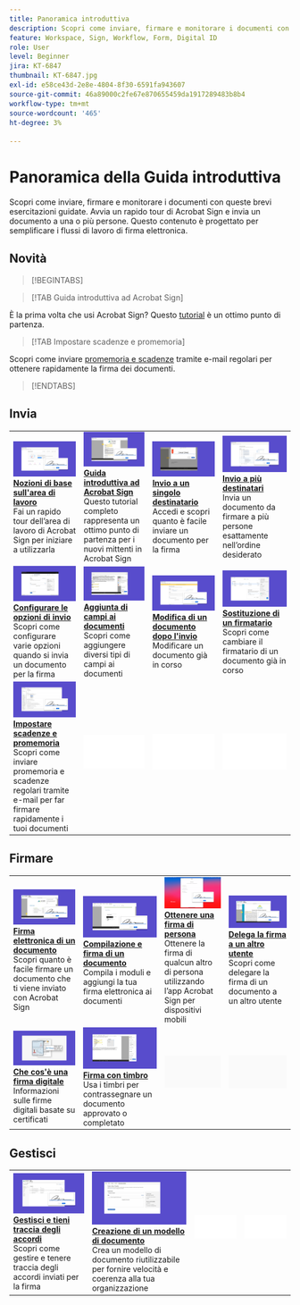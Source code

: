 ```yaml
---
title: Panoramica introduttiva
description: Scopri come inviare, firmare e monitorare i documenti con queste brevi esercitazioni guidate
feature: Workspace, Sign, Workflow, Form, Digital ID
role: User
level: Beginner
jira: KT-6847
thumbnail: KT-6847.jpg
exl-id: e58ce43d-2e8e-4804-8f30-6591fa943607
source-git-commit: 46a89000c2fe67e870655459da1917289483b8b4
workflow-type: tm+mt
source-wordcount: '465'
ht-degree: 3%

---
```


# Panoramica della Guida introduttiva

Scopri come inviare, firmare e monitorare i documenti con queste brevi esercitazioni guidate. Avvia un rapido tour di Acrobat Sign e invia un documento a una o più persone. Questo contenuto è progettato per semplificare i flussi di lavoro di firma elettronica.

## Novità

>[!BEGINTABS]

>[!TAB Guida introduttiva ad Acrobat Sign]

È la prima volta che usi Acrobat Sign? Questo [tutorial](new-sender.md) è un ottimo punto di partenza.

>[!TAB Impostare scadenze e promemoria]

Scopri come inviare [promemoria e scadenze](set-deadlines-reminders.md) tramite e-mail regolari per ottenere rapidamente la firma dei documenti.

>[!ENDTABS]

## Invia

<table style="table-layout:fixed">
<tr>
 <td>
    <a href="quick-tour.md">
      <img alt="Nozioni di base sull’area di lavoro" src="../assets/workspace.png" />
    </a>
    <div>
    <a href="quick-tour.md"><strong>Nozioni di base sull'area di lavoro</strong></a>
    </div>
    Fai un rapido tour dell’area di lavoro di Acrobat Sign per iniziare a utilizzarla
    <br>
  </td>
  <td>
    <a href="new-sender.md">
      <img alt="Guida introduttiva ad Acrobat Sign" src="../assets/gettingstartednew.png" />
    </a>
    <div>
    <a href="new-sender.md"><strong>Guida introduttiva ad Acrobat Sign</strong></a>
    </div>
    Questo tutorial completo rappresenta un ottimo punto di partenza per i nuovi mittenti in Acrobat Sign
    <br>
  </td>
  <td>
    <a href="send-to-single-recipient.md">
      <img alt="Invio a un singolo destinatario" src="../assets/send-single-recipient.png" />
    </a>
    <div>
    <a href="send-to-single-recipient.md"><strong>Invio a un singolo destinatario</strong></a>
    </div>
    Accedi e scopri quanto è facile inviare un documento per la firma
    <br>
  </td>
  <td>
    <a href="send-to-multiple-recipients.md">
      <img alt="Invio a più destinatari" src="../assets/send-to-multiple-recipient.png" />
    </a>
    <div>
    <a href="send-to-multiple-recipients.md"><strong>Invio a più destinatari</strong></a>
    </div>
    Invia un documento da firmare a più persone esattamente nell’ordine desiderato
    <br>
  </td>
</tr>
<tr>
  <td>
    <a href="sending-options.md">
      <img alt="Configurare le opzioni di invio" src="../assets/configure.png" />
    </a>
    <div>
    <a href="sending-options.md"><strong>Configurare le opzioni di invio</strong></a>
    </div>
    Scopri come configurare varie opzioni quando si invia un documento per la firma
    <br>
  </td>
  <td>
    <a href="adding-fields.md">
      <img alt="Aggiunta di campi ai documenti" src="../assets/adding-fields.png" />
    </a>
    <div>
    <a href="adding-fields.md"><strong>Aggiunta di campi ai documenti</strong></a>
    </div>
    Scopri come aggiungere diversi tipi di campi ai documenti
    <br>
  </td>
  <td>
    <a href="modify-in-flight.md">
      <img alt="Modifica di un documento dopo l’invio" src="../assets/modify.png" />
    </a>
    <div>
    <a href="modify-in-flight.md"><strong>Modifica di un documento dopo l'invio</strong></a>
    </div>
    Modificare un documento già in corso
    <br>
  </td>
  <td>
    <a href="replace-signer.md">
      <img alt="Sostituzione di un firmatario" src="../assets/replace.png" />
    </a>
    <div>
    <a href="replace-signer.md"><strong>Sostituzione di un firmatario</strong></a>
    </div>
    Scopri come cambiare il firmatario di un documento già in corso
     <br>
  </td>
</tr>
<tr>
  <td>
      <a href="set-deadlines-reminders.md">
        <img alt="Impostare scadenze e promemoria" src="../assets/deadlines-reminders.png" />
      </a>
      <div>
      <a href="set-deadlines-reminders.md"><strong>Impostare scadenze e promemoria</strong></a>
      </div>
      Scopri come inviare promemoria e scadenze regolari tramite e-mail per far firmare rapidamente i tuoi documenti
      <br>
    </td> 
  <td>
      <img alt="Spaziatore" src="../assets/Whitespacer.png" />
      <div>
      <br>
    </td>
    <td>
      <img alt="Spaziatore" src="../assets/Whitespacer.png" />
      <div>
      <br>
    </td>
    <td>
      <img alt="Spaziatore" src="../assets/Whitespacer.png" />
      <div>
      <br>
    </td>
</tr>
</table>

## Firmare

<table style="table-layout:fixed">
<tr>
  <td>
    <a href="electronically-sign-a-document.md">
      <img alt="Firma elettronica di un documento" src="../assets/sign-electronically.png" />
    </a>
    <div>
    <a href="electronically-sign-a-document.md"><strong>Firma elettronica di un documento</strong></a>
    </div>
    Scopri quanto è facile firmare un documento che ti viene inviato con Acrobat Sign
    <br>
  </td>
  <td>
    <a href="fill-and-sign.md">
      <img alt="Compilazione e firma di un documento" src="../assets/fill-and-sign.png" />
    </a>
    <div>
    <a href="fill-and-sign.md"><strong>Compilazione e firma di un documento</strong></a>
    </div>
    Compila i moduli e aggiungi la tua firma elettronica ai documenti
    <br>
  </td>
  <td>
    <a href="sign-in-person.md">
      <img alt="Ottenere una firma di persona" src="../assets/inperson.png" />
    </a>
    <div>
    <a href="sign-in-person.md"><strong>Ottenere una firma di persona</strong></a>
    </div>
    Ottenere la firma di qualcun altro di persona utilizzando l’app Acrobat Sign per dispositivi mobili
    <br>
  </td>
  <td>
    <a href="delegate-signing.md">
      <img alt="Delega la firma a un altro utente" src="../assets/delegate-signing.png" />
    </a>
    <div>
    <a href="delegate-signing.md"><strong>Delega la firma a un altro utente</strong></a>
    </div>
    Scopri come delegare la firma di un documento a un altro utente
    <br>
  </td>
</tr>
<tr>
  <td>
    <a href="sign-with-a-digital-signature.md">
      <img alt="Che cos’è una firma digitale" src="../assets/digital-signature.png" />
    </a>
    <div>
    <a href="sign-with-a-digital-signature.md"><strong>Che cos'è una firma digitale</strong></a>
    </div>
    Informazioni sulle firme digitali basate su certificati
    <br>
  </td>
  <td>
    <a href="sign-with-a-stamp.md">
      <img alt="Firma con timbro" src="../assets/sign-stamp.png" />
    </a>
    <div>
    <a href="sign-with-a-stamp.md"><strong>Firma con timbro</strong></a>
    </div>
    Usa i timbri per contrassegnare un documento approvato o completato
     <br>
  </td> 
 <td>
    <img alt="Spaziatore" src="../assets/Grayspacer.png" />
    <div>
    <br>
  </td>
  <td>
    <img alt="Spaziatore" src="../assets/Grayspacer.png" />
    <div>
    <br>
  </td>
</tr>  
</table>

## Gestisci

<table style="table-layout:fixed">
<tr>
  <td>
    <a href="manage-and-track.md">
      <img alt="Gestisci e tieni traccia degli accordi" src="../assets/manage-track.png" />
    </a>
    <div>
    <a href="manage-and-track.md"><strong>Gestisci e tieni traccia degli accordi</strong></a>
    </div>
    Scopri come gestire e tenere traccia degli accordi inviati per la firma
    <br>
  </td>
  <td>
    <a href="../sign-advanced-users/create-a-template.md">
      <img alt="Creazione di un modello di documento" src="../assets/create-template.png" />
    </a>
    <div>
    <a href="../sign-advanced-users/create-a-template.md"><strong>Creazione di un modello di documento</strong></a>
    </div>
    Crea un modello di documento riutilizzabile per fornire velocità e coerenza alla tua organizzazione
    <br>
  </td>
  <td>
    <img alt="Spaziatore" src="../assets/Whitespacer.png" />
    <div>
    <br>
  </td>
  <td>
    <img alt="Spaziatore" src="../assets/Whitespacer.png" />
    <div>
    <br>
  </td>
</tr>
</table>
